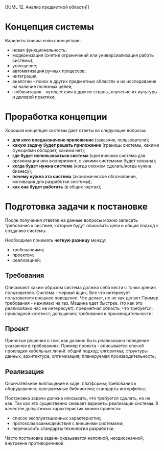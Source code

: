 [[UML 12. Анализ предметной области]]
# Концепция системы
Варианты поиска новых концепций:
- новая функциональность;
- модернизация (снятие ограничений или универсиализация работы системы);
- упрощение;
- автоматизация ручных процессов;
- интеграция;
- аналогии - поиск в других предметных областях и их исследование на наличие полезных целей;
- глобализация - путешествия в другие страны, изучение их культуры и деловой практики;

# Проработка концепции
Хорошая концепция системы дает ответы на следующие вопросы:
- **для кого предназначено приложение** (заказчик, пользователи);
- **какую задачу будет решать приложение** (границы системы, какими функциями обладает, какими нет);
- **где будет использоваться система** (критическая система для организации или эксперимент, с какими системами будет связана);
- **когда будет нужна система** (когда сможем сделать/когда нужна бизнесу);
- **почему нужна эта система** (экономическое обоснование, мотивация для разработки системы);
- **как она будет работать** (в общих чертах);

# Подготовка задачи к постановке
После получения ответов на данные вопросы можно записать требования к системе, которые будут описывать цели и общий подход к созданию системы.

Необходимо понимать **четкую разницу** между:
- требованиями;
- проектом;
- реализацией;

## Требования
Описывают каким образом система должна себя вести с точки зрения пользователя. Система - черный ящик. Все что интересует пользователя внешнее поведение.
Что делает, но не как делает
Пример требования - нажимаю на газ. Машина едет быстрее. (то как это реализовано нас не интересует).
предметная область;
что требуется;
прикладной контекст;
допущения;
требования к производительности;
## Проект
Принятые решения о том, как должно быть реализовано поведение указанное в требованиях.
Пример проекта - описывается способ прокладки кабельных линий.
общий подход;
алгоритмы;
структуры данных;
архитектура;
оптимизация;
планируемая производительность;
## Реализация
Окончательное воплощение в коде.
платформы;
требования к оборудованию;
программные библиотеки;
стандарты интерфейса;

Постановка задачи должна описывать, что требуется сделать, но не как. Так как это существенно снижает варианты реализации системы.
В качестве допустимых характеристик можно привести:
- список эксплуатационных характеристик;
- протоколы взаимодействия с внешними системами;
- перечислить стандарты технологий разработки;

Часто постановка задачи оказывается неполной, неоднозначной, внутренне противоречивой.